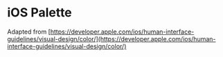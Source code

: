 # iOS Palette

Adapted from [https://developer.apple.com/ios/human-interface-guidelines/visual-design/color/](https://developer.apple.com/ios/human-interface-guidelines/visual-design/color/)